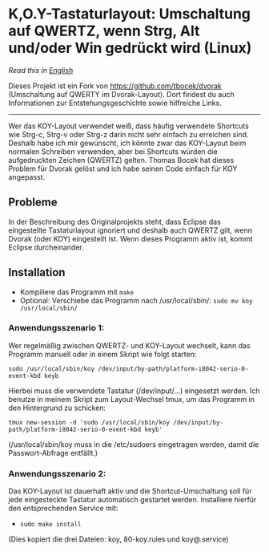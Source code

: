 # K,O.Y-Tastaturlayout: Umschaltung auf QWERTZ, wenn Strg, Alt und/oder Win gedrückt wird (Linux)

*Read this in [English](README.md)*

Dieses Projekt ist ein Fork von https://github.com/tbocek/dvorak (Umschaltung auf QWERTY im Dvorak-Layout). Dort findest du auch Informationen zur Entstehungsgeschichte sowie hilfreiche Links.

---

Wer das KOY-Layout verwendet weiß, dass häufig verwendete Shortcuts wie Strg-c, Strg-v oder Strg-z darin nicht sehr einfach zu erreichen sind. Deshalb habe ich mir gewünscht, ich könnte zwar das KOY-Layout beim normalen Schreiben verwenden, aber bei Shortcuts würden die aufgedruckten Zeichen (QWERTZ) gelten. Thomas Bocek hat dieses Problem für Dvorak gelöst und ich habe seinen Code einfach für KOY angepasst.

## Probleme

In der Beschreibung des Originalprojekts steht, dass Eclipse das eingestellte Tastaturlayout ignoriert und deshalb auch QWERTZ gilt, wenn Dvorak (oder KOY) eingestellt ist. Wenn dieses Programm aktiv ist, kommt Eclipse durcheinander.

## Installation

 * Kompiliere das Programm mit ```make```
 * Optional: Verschiebe das Programm nach /usr/local/sbin/: ```sudo mv koy /usr/local/sbin/```
 
### Anwendungsszenario 1:

Wer regelmäßig zwischen QWERTZ- und KOY-Layout wechselt, kann das Programm manuell oder in einem Skript wie folgt starten:

```sudo /usr/local/sbin/koy /dev/input/by-path/platform-i8042-serio-0-event-kbd keyb```

Hierbei muss die verwendete Tastatur (/dev/input/...) eingesetzt werden.
Ich benutze in meinem Skript zum Layout-Wechsel tmux, um das Programm in den Hintergrund zu schicken:

```tmux new-session -d 'sudo /usr/local/sbin/koy /dev/input/by-path/platform-i8042-serio-0-event-kbd keyb'```

(/usr/local/sbin/koy muss in die /etc/sudoers eingetragen werden, damit die Passwort-Abfrage entfällt.)

### Anwendungsszenario 2:

Das KOY-Layout ist dauerhaft aktiv und die Shortcut-Umschaltung soll für jede eingesteckte Tastatur automatisch gestartet werden. Installiere hierfür den entsprechenden Service mit:

 * ```sudo make install```

(Dies kopiert die drei Dateien: koy, 80-koy.rules und koy@.service)
